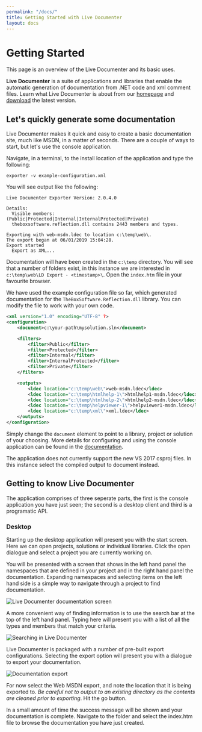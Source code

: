 ```yaml
---
permalink: "/docs/"
title: Getting Started with Live Documenter
layout: docs
---
```


# Getting Started

This page is an overview of the Live Documenter and its basic uses.

__Live Documenter__ is a suite of applications and libraries that enable the automatic generation of documentation
from .NET code and xml comment files. Learn what Live Documenter is about from our [homepage](/) and [download](/download) the latest version.

## Let's quickly generate some documentation

Live Documenter makes it quick and easy to create a basic documentation site, much like MSDN, 
in a matter of seconds. There are a couple of ways to start, but let's use the console application.

Navigate, in a terminal, to the install location of the application and type the following:

```shell
exporter -v example-configuration.xml
```

You will see output like the following:

```shell
Live Documenter Exporter Version: 2.0.4.0

Details:
  Visible members: (Public|Protected|Internal|InternalProtected|Private)
  theboxsoftware.reflection.dll contains 2443 members and types.

Exporting with web-msdn.ldec to location c:\temp\web\.
The export began at 06/01/2019 15:04:28.
Export started
  Export as XML...
```

Documentation will have been created in the `c:\temp` directory. You will see that a number of folders exist, in this instance we are interested in `c:\temp\web\LD Export - <timestamp>\`. Open the `index.htm` file in your favourite browser.

We have used the example configuration file so far, which generated documentation for the `TheBoxSoftware.Reflection.dll` library. You can modify the file to work with your own code.

```xml
<xml version="1.0" encoding="UTF-8" ?>
<configuration>
    <document>c:\your-path\mysolution.sln</document>

    <filters>
        <filter>Public</filter>
        <filter>Protected</filter>
        <filter>Internal</filter>
        <filter>InternalProtected</filter>
        <filter>Private</filter>
    </filters>

    <outputs>
        <ldec location="c:\temp\web\">web-msdn.ldec</ldec>
        <ldec location="c:\temp\htmlhelp-1\">htmlhelp1-msdn.ldec</ldec>
        <ldec location="c:\temp\htmlhelp-2\">htmlhelp2-msdn.ldec</ldec>
        <ldec location="c:\temp\helpviewer-1\">helpviewer1-msdn.ldec</ldec>
        <ldec location="c:\temp\xml\">xml.ldec</ldec>
    </outputs>
</configuration>
```

Simply change the `document` element to point to a library, project or solution of your choosing. More details for configuring and using the console application can be found in the [documentation](/docs/application/exporter/).

<div class="note">
The application does not currently support the new VS 2017 csproj files. In this instance select the compiled output to document instead.
</div>

## Getting to know Live Documenter

The application comprises of three seperate parts, the first is the console application you have just seen; the second is a desktop client and third is a programatic API.

### Desktop

Starting up the desktop application will present you with the start screen. Here we can open projects, solutions or individual libraries. Click the open dialogue and select a project you are currently working on.

You will be presented with a screen that shows in the left hand panel the namespaces that are defined in your project and in the right hand panel the documentation. Expanding namespaces and selecting items on the left hand side is a simple way to navigate through a project to find documentation.

<div class="row justify-content-center p-3">
<img class="img-fluid image_border" src="/assets/images/documentation/ld-open-docs.png" alt="Live Documenter documentation screen">
</div>

A more convenient way of finding information is to use the search bar at the top of the left hand panel. Typing here will present you with a list of all the types and members that match your criteria.

<div class="row justify-content-center p-3">
<img class="img-fluid image_border" src="/assets/images/documentation/ld-search.png" alt="Searching in Live Documenter">
</div>

Live Documenter is packaged with a number of pre-built export configurations. Selecting the export option will present you with a dialogue to export your documentation.

<div class="row justify-content-center p-3">
<img class="img-fluid image_border" src="/assets/images/documentation/ld-export-dialogue.png" alt="Documentation export">
</div>

For now select the Web MSDN export, and note the location that it is being exported to. <em>Be careful not to output to an existing directory as the contents are cleaned prior to  exporting</em>. Hit the go button.

In a small amount of time the success message will be shown and your documentation is complete. Navigate to the folder and select the index.htm file to browse the documentation you have just created.
